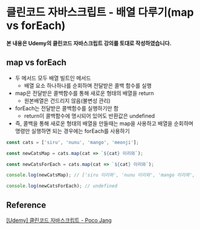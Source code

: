 # 클린코드 자바스크립트 - 배열 다루기(map vs forEach)



**본 내용은 Udemy의 클린코드 자바스크립트 강의를 토대로 작성하였습니다.**



## map vs forEach

* 두 메서드 모두 배열 빌트인 메서드
  * 배열 요소 하나하나를 순회하며 전달받은 콜백 함수를 실행
* map은 전달받은 콜백함수를 통해 새로운 형태의 배열을 return
  * 원본배열은 건드리지 않음(불변성 관리)
* forEach는 전달받은 콜백함수를 실행하기만 함
  * return이 콜백함수에 명시되어 있어도 반환값은 undefined
* 즉, 콜백을 통해 새로운 형태의 배열을 만들때는 map을 사용하고 배열을 순회하며 명령만 실행하면 되는 경우에는 forEach를 사용하기



```JavaScript
const cats = ['siru', 'nunu', 'mango', 'meonji'];

const newCatsMap = cats.map(cat => `${cat} 이리와`);

const newCatsForEach = cats.map(cat => `${cat} 이리와`);

console.log(newCatsMap); // ['siru 이리와', 'nunu 이리와', 'mango 이리와', 'meonji 이리와']

console.log(newCatsForEach); // undefined
```





## Reference

[[Udemy] 클린코드 자바스크립트 - Poco Jang](https://www.udemy.com/course/clean-code-js/)

